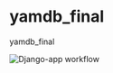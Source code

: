 # yamdb_final
yamdb_final

![Django-app workflow](https://github.com/Luna-luns/yamdb_final/actions/workflows/yamdb_workflow.yml/badge.svg)
